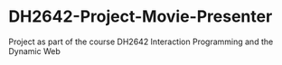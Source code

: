 # DH2642-Project-Movie-Presenter
Project as part of the course DH2642 Interaction Programming and the Dynamic Web
